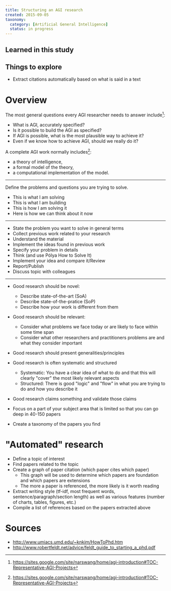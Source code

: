 ```yaml
---
title: Structuring an AGI research
created: 2015-09-05
taxonomy:
  category: [Artificial General Intelligence]
  status: in progress
---
```


## Learned in this study

## Things to explore
* Extract citations automatically based on what is said in a text

# Overview

The most general questions every AGI researcher needs to answer include[^1]:
* What is AGI, accurately specified?
* Is it possible to build the AGI as specified?
* If AGI is possible, what is the most plausible way to achieve it?
* Even if we know how to achieve AGI, should we really do it?

A complete AGI work normally includes[^1]:
* a theory of intelligence,
* a formal model of the theory,
* a computational implementation of the model.

---

Define the problems and questions you are trying to solve.

* This is what I am solving
* This is what I am building
* This is how I am solving it
* Here is how we can think about it now

---

* State the problem you want to solve in general terms
* Collect previous work related to your research
* Understand the material
* Implement the ideas found in previous work
* Specify your problem in details
* Think (and use Pólya How to Solve It)
* Implement your idea and compare it/Review
* Report/Publish
* Discuss topic with colleagues

---

* Good research should be novel:
	* Describe state-of-the-art (SoA)
	* Describe state-of-the-pratice (SoP)
	* Describe how your work is different from them
* Good research should be relevant:
	* Consider what problems we face today or are likely to face within some time span
	* Consider what other researchers and practitioners problems are and what they consider important
* Good research should present generalities/principles
* Good research is often systematic and structured
	* Systematic: You have a clear idea of what to do and that this will clearly "cover" the most likely relevant aspects
	* Structured: There is good "logic" and "flow" in what you are trying to do and how you describe it
* Good research claims something and validate those claims

* Focus on a part of your subject area that is limited so that you can go deep in 40-150 papers
* Create a taxonomy of the papers you find

# "Automated" research
* Define a topic of interest
* Find papers related to the topic
* Create a graph of paper citation (which paper cites which paper)
	* This graph will be used to determine which papers are foundation and which papers are extensions
	* The more a paper is referenced, the more likely is it worth reading
* Extract writing style (tf-idf, most frequent words, sentence/paragraph/section length) as well as various features (number of charts, tables, figures, etc.)
* Compile a list of references based on the papers extracted above

# Sources

[^1]: https://sites.google.com/site/narswang/home/agi-introduction#TOC-Representative-AGI-Projects

* http://www.umiacs.umd.edu/~knkim/HowToPhd.htm
* http://www.robertfeldt.net/advice/feldt_guide_to_starting_a_phd.pdf
